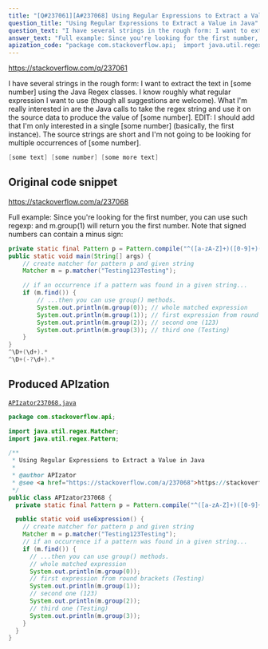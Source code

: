 ```yaml
---
title: "[Q#237061][A#237068] Using Regular Expressions to Extract a Value in Java"
question_title: "Using Regular Expressions to Extract a Value in Java"
question_text: "I have several strings in the rough form: I want to extract the text in [some number] using the Java Regex classes. I know roughly what regular expression I want to use (though all suggestions are welcome). What I'm really interested in are the Java calls to take the regex string and use it on the source data to produce the value of [some number]. EDIT: I should add that I'm only interested in a single [some number] (basically, the first instance). The source strings are short and I'm not going to be looking for multiple occurrences of [some number]."
answer_text: "Full example: Since you're looking for the first number, you can use such regexp: and m.group(1) will return you the first number. Note that signed numbers can contain a minus sign:"
apization_code: "package com.stackoverflow.api;  import java.util.regex.Matcher; import java.util.regex.Pattern;  /**  * Using Regular Expressions to Extract a Value in Java  *  * @author APIzator  * @see <a href=\"https://stackoverflow.com/a/237068\">https://stackoverflow.com/a/237068</a>  */ public class APIzator237068 {   private static final Pattern p = Pattern.compile(\"^([a-zA-Z]+)([0-9]+)(.*)\");    public static void useExpression() {     // create matcher for pattern p and given string     Matcher m = p.matcher(\"Testing123Testing\");     // if an occurrence if a pattern was found in a given string...     if (m.find()) {       // ...then you can use group() methods.       // whole matched expression       System.out.println(m.group(0));       // first expression from round brackets (Testing)       System.out.println(m.group(1));       // second one (123)       System.out.println(m.group(2));       // third one (Testing)       System.out.println(m.group(3));     }   } }"
---
```


https://stackoverflow.com/q/237061

I have several strings in the rough form:
I want to extract the text in [some number] using the Java Regex classes.
I know roughly what regular expression I want to use (though all suggestions are welcome). What I&#x27;m really interested in are the Java calls to take the regex string and use it on the source data to produce the value of [some number].
EDIT: I should add that I&#x27;m only interested in a single [some number] (basically, the first instance). The source strings are short and I&#x27;m not going to be looking for multiple occurrences of [some number].


```java
[some text] [some number] [some more text]
```


## Original code snippet

https://stackoverflow.com/a/237068

Full example:
Since you&#x27;re looking for the first number, you can use such regexp:
and m.group(1) will return you the first number. Note that signed numbers can contain a minus sign:

```java
private static final Pattern p = Pattern.compile("^([a-zA-Z]+)([0-9]+)(.*)");
public static void main(String[] args) {
    // create matcher for pattern p and given string
    Matcher m = p.matcher("Testing123Testing");

    // if an occurrence if a pattern was found in a given string...
    if (m.find()) {
        // ...then you can use group() methods.
        System.out.println(m.group(0)); // whole matched expression
        System.out.println(m.group(1)); // first expression from round brackets (Testing)
        System.out.println(m.group(2)); // second one (123)
        System.out.println(m.group(3)); // third one (Testing)
    }
}
^\D+(\d+).*
^\D+(-?\d+).*
```

## Produced APIzation

[`APIzator237068.java`](https://github.com/pasqualesalza/apization-temp-data/raw/master/apizations/java/APIzator237068.java)

```java
package com.stackoverflow.api;

import java.util.regex.Matcher;
import java.util.regex.Pattern;

/**
 * Using Regular Expressions to Extract a Value in Java
 *
 * @author APIzator
 * @see <a href="https://stackoverflow.com/a/237068">https://stackoverflow.com/a/237068</a>
 */
public class APIzator237068 {
  private static final Pattern p = Pattern.compile("^([a-zA-Z]+)([0-9]+)(.*)");

  public static void useExpression() {
    // create matcher for pattern p and given string
    Matcher m = p.matcher("Testing123Testing");
    // if an occurrence if a pattern was found in a given string...
    if (m.find()) {
      // ...then you can use group() methods.
      // whole matched expression
      System.out.println(m.group(0));
      // first expression from round brackets (Testing)
      System.out.println(m.group(1));
      // second one (123)
      System.out.println(m.group(2));
      // third one (Testing)
      System.out.println(m.group(3));
    }
  }
}

```